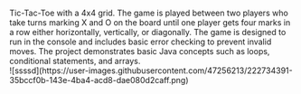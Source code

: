 <br>
Tic-Tac-Toe with a 4x4 grid.
The game is played between two players who take turns marking X and O on the board until one player gets four marks in a row either horizontally,
vertically, or diagonally. The game is designed to run in the console and includes basic error checking to prevent invalid moves.
The project demonstrates basic Java concepts such as loops, conditional statements, and arrays.
</br>
![ssssd](https://user-images.githubusercontent.com/47256213/222734391-35bccf0b-143e-4ba4-acd8-dae080d2caff.png)

